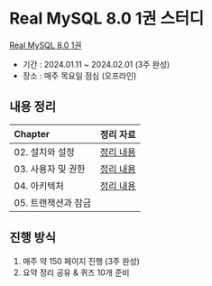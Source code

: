 # Real MySQL 8.0 1권 스터디

[Real MySQL 8.0 1권](http://www.yes24.com/Product/Goods/103415627)

- 기간 : 2024.01.11 ~ 2024.02.01 (3주 완성)
- 장소 : 매주 목요일 점심 (오프라인)

## 내용 정리

| Chapter       | 정리 자료 
:--------------|:-----:
| 02. 설치와 설정      |[정리 내용](https://github.com/shinyeahchan/RealMySQL/blob/main/RealMySQL_02.md)
| 03. 사용자 및 권한      |[정리 내용](https://github.com/shinyeahchan/RealMySQL/blob/main/RealMySQL_03.md)
| 04. 아키텍처      |[정리 내용](https://github.com/shinyeahchan/RealMySQL/blob/main/RealMySQL_04.md)
| 05. 트랜잭션과 잠금  |

## 진행 방식

1. 매주 약 150 페이지 진행 (3주 완성)
2. 요약 정리 공유 & 퀴즈 10개 준비
